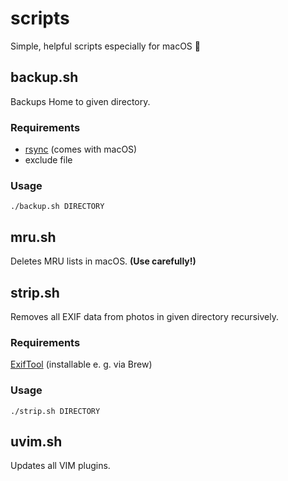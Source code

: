 # scripts
Simple, helpful scripts especially for macOS :apple:

## backup.sh
Backups Home to given directory.
### Requirements
* [rsync](https://rsync.samba.org/) (comes with macOS)
* exclude file
### Usage
`./backup.sh DIRECTORY`

## mru.sh
Deletes MRU lists in macOS.
**(Use carefully!)**

## strip.sh
Removes all EXIF data from photos in given directory recursively.
### Requirements
[ExifTool](https://owl.phy.queensu.ca/~phil/exiftool/) (installable e. g. via Brew)
### Usage
`./strip.sh DIRECTORY`

## uvim.sh
Updates all VIM plugins.
